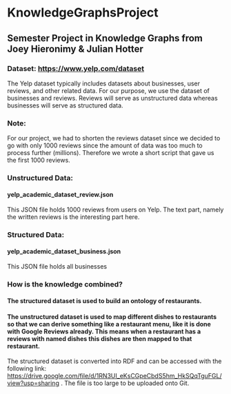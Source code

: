 # KnowledgeGraphsProject
## Semester Project in Knowledge Graphs from Joey Hieronimy & Julian Hotter

### Dataset: https://www.yelp.com/dataset
The Yelp dataset typically includes datasets about businesses, user reviews, and other related data.
For our purpose, we use the dataset of businesses and reviews.
Reviews will serve as unstructured data whereas businesses will serve as structured data.

### Note:
For our project, we had to shorten the reviews dataset since we decided to go with only 1000 reviews since the amount of data was too much to process further (millions).
Therefore we wrote a short script that gave us the first 1000 reviews.

### Unstructured Data:
#### yelp_academic_dataset_review.json
This JSON file holds 1000 reviews from users on Yelp. The text part, namely the written reviews is the interesting part here.


### Structured Data:
#### yelp_academic_dataset_business.json
This JSON file holds all businesses

### How is the knowledge combined?
#### The structured dataset is used to build an ontology of restaurants.
#### The unstructured dataset is used to map different dishes to restaurants so that we can derive something like a restaurant menu, like it is done with Google Reviews already. This means when a restaurant has a reviews with named dishes this dishes are then mapped to that restaurant.


The structured dataset is converted into RDF and can be accessed with the following link: https://drive.google.com/file/d/1RN3UI_eKsCGpeCbdS5hm_HkSQqTguFGL/view?usp=sharing .
The file is too large to be uploaded onto Git.

